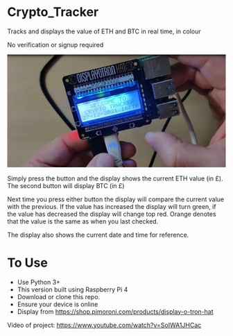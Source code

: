 # Crypto_Tracker
Tracks and displays the value of ETH and BTC in real time, in colour 

No verification or signup required

![](images/crypt.jpg)

Simply press the button and the display shows the current ETH value (in £).  The second button will display BTC (in £)

Next time you press either button the display will compare the current value with the previous.  If the value has increased the display will turn green, if the value has decreased the display will change top red.  Orange denotes that the value is the same as when you last checked.

The display also shows the current date and time for reference.

# To Use

- Use Python 3+
- This version built using Raspberry Pi 4
- Download or clone this repo.
- Ensure your device is online
- Display from https://shop.pimoroni.com/products/display-o-tron-hat

Video of project: https://www.youtube.com/watch?v=SoIWA1JHCac

